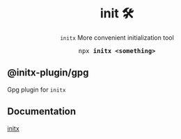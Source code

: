 <h1 align="center">init 🛠</h1>

<p align="center"><code>initx</code> More convenient initialization tool</p>

<pre align="center">npx <b>initx &lt;something&gt;</b></pre>

## @initx-plugin/gpg

Gpg plugin for `initx`

## Documentation

[initx](https://github.com/imba97/initx)

